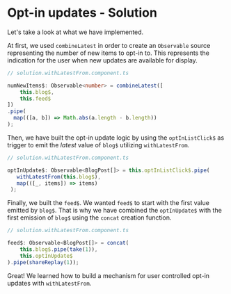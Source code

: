 # Opt-in updates - Solution

Let's take a look at what we have implemented.

At first, we used `combineLatest` in order to create an `Observable` source representing
the number of new items to opt-in to. This represents the indication for the user when new updates
are available for display.


```Typescript
// solution.withLatestFrom.component.ts 

numNewItems$: Observable<number> = combineLatest([
    this.blog$,
    this.feed$
])
.pipe(
  map(([a, b]) => Math.abs(a.length - b.length))
);

```

Then, we have built the opt-in update logic by using the `optInListClick$` as trigger
to emit the _latest_ value of `blog$` utilizing `withLatestFrom`.

```Typescript
// solution.withLatestFrom.component.ts 

optInUpdate$: Observable<BlogPost[]> = this.optInListClick$.pipe(
   withLatestFrom(this.blog$),
   map(([_, items]) => items)
 );

```

Finally, we built the `feed$`. We wanted `feed$` to start with the first value emitted by `blog$`. That is
why we have combined the `optInUpdate$` with the first emission of `blog$` using the `concat` creation
function.

```Typescript
// solution.withLatestFrom.component.ts 

feed$: Observable<BlogPost[]> = concat(
    this.blog$.pipe(take(1)),
    this.optInUpdate$
).pipe(shareReplay(1));

```

Great! We learned how to build a mechanism for user controlled opt-in updates with `withLatestFrom`.
